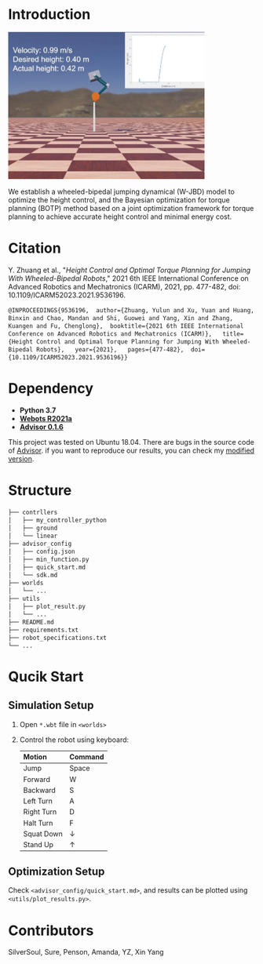 # Introduction

<img src=".utils/../utils/ARM2021.jpg" width=400>

We establish a wheeled-bipedal jumping dynamical (W-JBD) model to optimize the height control, and the Bayesian optimization for torque planning (BOTP) method based on a joint optimization framework for torque planning to achieve accurate height control and minimal energy cost.

# Citation

Y. Zhuang et al., "*Height Control and Optimal Torque Planning for Jumping With Wheeled-Bipedal Robots*," 2021 6th IEEE International Conference on Advanced Robotics and Mechatronics (ICARM), 2021, pp. 477-482, doi: 10.1109/ICARM52023.2021.9536196.

```
@INPROCEEDINGS{9536196,  author={Zhuang, Yulun and Xu, Yuan and Huang, Binxin and Chao, Mandan and Shi, Guowei and Yang, Xin and Zhang, Kuangen and Fu, Chenglong},  booktitle={2021 6th IEEE International Conference on Advanced Robotics and Mechatronics (ICARM)},   title={Height Control and Optimal Torque Planning for Jumping With Wheeled-Bipedal Robots},   year={2021},   pages={477-482},  doi={10.1109/ICARM52023.2021.9536196}}
```

# Dependency

- **Python  3.7**
- [**Webots  R2021a**](https://github.com/cyberbotics/webots)
- [**Advisor 0.1.6**](https://github.com/silvery107/advisor)

This project was tested on Ubuntu 18.04. 
There are bugs in the source code of [Advisor](https://github.com/tobegit3hub/advisor). if you want to reproduce our results, you can check my [modified version](https://github.com/silvery107/advisor).

# Structure

```
├── contrllers
│   ├── my_controller_python
│   ├── ground
│   └── linear
├── advisor_config
│   ├── config.json
│   ├── min_function.py
│   ├── quick_start.md
│   └── sdk.md
├── worlds
│   └── ...
├── utils
│   ├── plot_result.py
│   └── ...
├── README.md
├── requirements.txt
├── robot_specifications.txt
└── ...
```

# Qucik Start

## Simulation Setup
1. Open `*.wbt` file in `<worlds>`
2. Control the robot using keyboard:

	|Motion|Command|
	|-|-|
	|Jump|Space|
	|Forward|W|
	|Backward|S|
	|Left Turn|A|
	|Right Turn|D|
	|Halt Turn|F|
	|Squat Down|↓|
	|Stand Up|↑|

## Optimization Setup

Check `<advisor_config/quick_start.md>`, and results can be plotted using `<utils/plot_results.py>`.

# Contributors
SilverSoul, Sure, Penson, Amanda, YZ, Xin Yang
